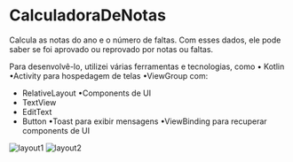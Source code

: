 # CalculadoraDeNotas
Calcula as notas do ano e o número de faltas. Com esses dados, ele pode saber se foi aprovado ou reprovado por notas ou faltas.

Para desenvolvê-lo, utilizei várias ferramentas e tecnologias, como
• Kotlin 
•Activity para hospedagem de telas
•ViewGroup com:
 - RelativeLayout
•Components de UI
 - TextView
 - EditText
 - Button
•Toast para exibir mensagens
•ViewBinding para recuperar components de UI

![layout1](https://github.com/arturbogea/CalculadoraDeNotas/assets/41833522/d4e3a863-26a7-4242-9fb2-040ff0265e0d)
![layout2](https://github.com/arturbogea/CalculadoraDeNotas/assets/41833522/fc117a78-97bd-41bf-9743-4fea19b13285)
